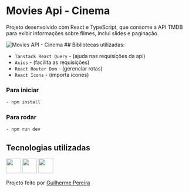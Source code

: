 # Movies Api - Cinema
Projeto desenvolvido com React e TypeScript, que consome a API TMDB para exibir informações sobre filmes, Inclui slides e paginação.

<img src="https://github.com/user-attachments/assets/f60c7ae8-f476-4b3c-834b-8d6964ac9568" alt="Movies API - Cinema"/>
## Bibliotecas utilizadas:

- `Tanstack React Query` - (ajuda nas requisições da api)
- `Axios` - (facilita as requisições)
- `React Router Dom` - (gerenciar rotas)
- `React Icons` - (importa ícones)

### Para iniciar
```bash
- npm install
```
### Para rodar
```bash
- npm run dev
```
<div>
  <h2>Tecnologias utilizadas</h2>
  <img width="40" height="40" src="https://www.svgrepo.com/show/452092/react.svg"/>
  <img width="40" height="40" src="https://www.svgrepo.com/show/374146/typescript-official.svg"/>
  <img width="40" height="40" src="https://www.svgrepo.com/show/452185/css-3.svg"/>
</div>
<p>Projeto feito por <a href="https://github.com/guilhermep3">Guilherme Pereira</a></p>

